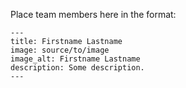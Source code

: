 Place team members here in the format:
```
---
title: Firstname Lastname
image: source/to/image
image_alt: Firstname Lastname
description: Some description.
---
```
